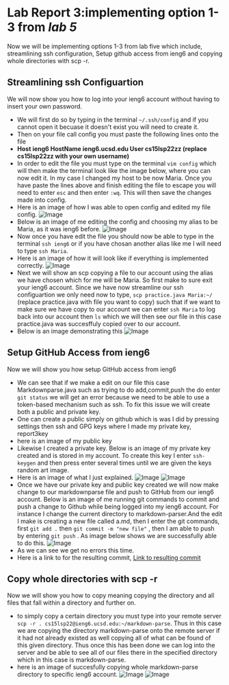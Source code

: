 # Lab Report 3:implementing option 1-3 from *lab 5*
Now we will be implementing options 1-3 from lab five which include, streamlining ssh configuration, Setup github access from ieng6 and copying whole directories with scp -r.

## Streamlining ssh Configuartion
We will now show you how to log into your 
ieng6 account without having to insert 
your own password.
* We will first do so by typing in the terminal
`~/.ssh/config` and if you cannot open it becuase it doesn't exist you
will need to create it.
* Then on your file call config you must paste
the following lines onto the file
* **Host ieng6 
    HostName ieng6.ucsd.edu
    User cs15lsp22zz (replace cs15lsp22zz with your own username)**
* In order to edit the file you must type on the terminal `vim config` which will then make the terminal look like the image below, where you can now edit it. In my case I changed my host to be now Maria. Once you have paste the lines above and finish editing the file to escape you will need to enter `esc` and then enter `:wq`. This will then save the changes made into config. 
* Here is an image of how I was able to open config and edited my file config.
![Image](labreport3image1.png)
* Below is an image of me editing the config and choosing my alias to be Maria, as it was ieng6 before.
![Image](Labreport3image2.png)
* Now once you have edit the file you should now be able to
type in the terminal `ssh ieng6` or if you have chosan another alias like me I will need to type `ssh Maria`.
* Here is an image of how it will look like if everything is
implemented correctly. 
![Image](labreport3image3.png)
* Next we will show an scp copying a file to our account using the alias we have chosen which for me will be Maria. So first make to sure exit your ieng6 account. Since we have now streamline our ssh configuartion we only need now to type,
`scp practice.java Maria:~/` (replace practice.java with file you want to copy) such that if we want to make sure we have copy to our account we can enter `ssh Maria` to log back into our account then `ls` which we will then see our file in this
case practice.java was succesffuly copied over to our account.
* Below is an image demonstrating this
![Image](Labreport3image4.png)


## Setup GitHub Access from ieng6
Now we will show you how setup GitHub access
from ieng6
* We can see that if we make a edit on our file this case Markdownparse.java such as trying to 
do add,commit,push the do enter `git status` we will get an error because we need to be able to use a token-based mechanism such as ssh. To fix this issue we will create both a public and private key. 
* One can create a public simply on github which is was I did by pressing settings then ssh and GPG keys where I made my private key, report3key
* here is an image of my public key
* Likewise I created a private key. Below is an image of my private key created and is stored in my account. To create this key I enter `ssh-keygen` and then press enter several times until we are given the keys random art image. 
* Here is an image of what I just explained.
![Image](progress.png)
![Image](actualprivateKey.png)
* Once we have our private key and public key created we will now make change to our markdownparse file and push to GitHub from our ieng6 account. Below is an image of me running git commands to commit and push a change to Github while being logged into my ieng6 account. For instance I change the current directory to markdown-parser.And the edit I make is creating a new file called a.md, then I enter the git commands, first `git add .` then `git commit -m "new file"` , then I am able to push by entering `git push` . As image below shows we are successfully able to do this. 
![Image](labreport3part2.png)
* As we can see we get no errors this time.
* Here is a link to for the resulting commit,
[Link to resulting commit](https://github.com/mtonsing/markdown-parser/commit/291862536fd07157aa4782a13a47b3b42fd0c661)
## Copy whole directories with scp -r
Now we will show you how to copy meaning copying the directory and all files that fall within a directory and further on. 
* to simply copy a certain directory you must type into your
remote server `scp -r . cs15lsp22@ieng6.ucsd.edu:~/markdown-parse`. Thus in this case we are copying the
directory markdown-parse onto the remote server if it
had not already existed as well copying all of what can 
be found of this given directory. Thus once this has been 
done we can log into the server and be able to see all of our files there in the specified directory which in this case is 
markdown-parse. 
* here is an image of succesfully copying whole markdown-parse directory to specific ieng6 account.
![Image](image17.png)
![Image](image20.png)



